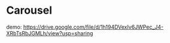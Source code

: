 # Carousel

demo:
https://drive.google.com/file/d/1h194DVexIv6JWPec_J4-XRbTsRbJGMLh/view?usp=sharing
